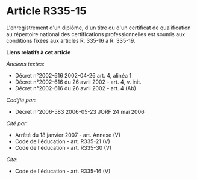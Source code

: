 # Article R335-15

L'enregistrement d'un diplôme, d'un titre ou d'un certificat de qualification au répertoire national des certifications
professionnelles est soumis aux conditions fixées aux articles R. 335-16 à R. 335-19.

**Liens relatifs à cet article**

_Anciens textes_:

  - Décret n°2002-616 2002-04-26 art. 4, alinéa 1
  - Décret n°2002-616 du 26 avril 2002 - art. 4, v. init.
  - Décret n°2002-616 du 26 avril 2002 - art. 4 (Ab)

_Codifié par_:

  - Décret n°2006-583 2006-05-23 JORF 24 mai 2006

_Cité par_:

  - Arrêté du 18 janvier 2007 - art. Annexe (V)
  - Code de l'éducation - art. R335-21 (V)
  - Code de l'éducation - art. R335-30 (V)

_Cite_:

  - Code de l'éducation - art. R335-16 (V)
